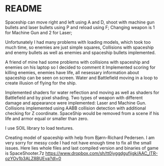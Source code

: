 # README #

Spaceship can move right and left using A and D, 
shoot with machine gun bullets and laser bullets using P and reload using F;
Changing weapon is 1 for Machine Gun and 2 for Laser;

Unfortunately I had many problems with loading models, which took too much time, so enemies are just simple squares,
Collisions with spaceship and enemy bullets as well as enemies and spaceship bullets implemented.

A friend of mine had some problems with collisions with spaceship and enemies on his laptop so I decided to comment it
Implemented scoring for killing enemies, enemies have life, all nesessary information about spaceship can be seen on screen.
Water and Battlefield moving in a loop to create illusion of flying for the ship.

Implemented shaders for water reflection and moving as well as shaders for Battlefield and by pixel shading.
Two types of weapon with different damage and appearance were implemented: Laser and Machine Gun.
Collisions implemented using AABB collision detection with additional checking for Z coordinate.
SpaceShip would be removed from a scene if his life and armor equal or smaller than zero.

I use SOIL library to load textures.

Creating model of spaceship with help from Bjørn-Richard Pedersen.
I am very sorry for messy code I had not have enough time to fix all the small issues.
Here lies whole files and last compiled version and binaries of game is SpaceShooter.7z
https://www.dropbox.com/sh/tt0iyggdgufijgk/AAC_lTR-ozYOv1b3ALZ8BUEva?dl=0